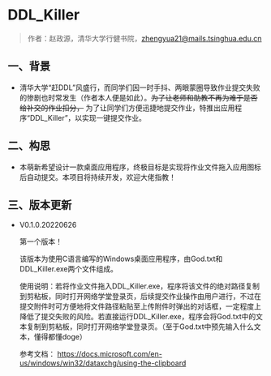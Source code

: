 # DDL_Killer

> 作者：赵政源，清华大学行健书院，zhengyua21@mails.tsinghua.edu.cn

## 一、背景

- 清华大学“赶DDL”风盛行，而同学们因一时手抖、两眼蒙圈导致作业提交失败的惨剧也时常发生（作者本人便是如此）。~~为了让老师和助教不再为难于是否给补交的作业扣分，~~ 为了让同学们方便迅捷地提交作业，特推出应用程序“DDL_Killer”，以实现一键提交作业。

## 二、构思

- 本萌新希望设计一款桌面应用程序，终极目标是实现将作业文件拖入应用图标后自动提交。本项目将持续开发，欢迎大佬指教！

## 三、版本更新

- V0.1.0.20220626

    第一个版本！

    该版本为使用C语言编写的Windows桌面应用程序，由God.txt和DDL_Killer.exe两个文件组成。

    使用说明：若将作业文件拖入DDL_Killer.exe，程序将该文件的绝对路径复制到剪粘板，同时打开网络学堂登录页，后续提交作业操作由用户进行，不过在提交附件时可方便地将文件路径粘贴至上传附件时弹出的对话框，一定程度上降低了提交失败的风险。若直接运行DDL_Killer.exe，程序会将God.txt中的文本复制到剪粘板，同时打开网络学堂登录页。（至于God.txt中预先输入什么文本，懂得都懂doge）

    参考文档：
    <https://docs.microsoft.com/en-us/windows/win32/dataxchg/using-the-clipboard>

